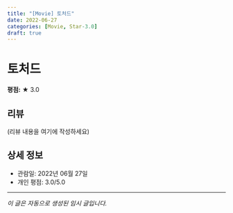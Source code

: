 ```yaml
---
title: "[Movie] 토처드"
date: 2022-06-27
categories: [Movie, Star-3.0]
draft: true
---
```


# 토처드

**평점:** ★ 3.0

## 리뷰

(리뷰 내용을 여기에 작성하세요)

## 상세 정보

- 관람일: 2022년 06월 27일
- 개인 평점: 3.0/5.0

---

*이 글은 자동으로 생성된 임시 글입니다.*
